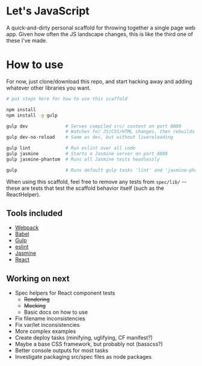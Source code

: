 # Let's JavaScript

A quick-and-dirty personal scaffold for throwing together a single
page web app. Given how often the JS landscape changes, this is
like the third one of these I've made.

# How to use

For now, just clone/download this repo, and start hacking away and
adding whatever other libraries you want. 

```bash
# put steps here for how to use this scaffold

npm install
npm install -g gulp

gulp dev              # Serves compiled src/ content on port 8080
                      # Watches for JS/CSS/HTML changes, then rebuilds and reloads
gulp dev-no-reload    # Same as dev, but without livereloading

gulp lint             # Run eslint over all code
gulp jasmine          # Starts a Jasmine server on port 8888
gulp jasmine-phantom  # Runs all Jasmine tests headlessly

gulp                  # Runs default gulp tasks 'lint' and 'jasmine-phantom'
```

When using this scaffold, feel free to remove any tests from `spec/lib/` -- these are tests
that test the scaffold behavior itself (such as the ReactHelper).

## Tools included

* [Webpack](https://github.com/webpack/webpack)
* [Babel](http://babeljs.io/)
* [Gulp](http://gulpjs.com)
* [eslint](http://eslint.org/)
* [Jasmine](http://jasmine.github.io/)
* [React](https://facebook.github.io/react/)

## Working on next

* Spec helpers for React component tests
    * ~~Rendering~~
    * ~~Mocking~~
    * Basic docs on how to use
* Fix filename inconsistencies
* Fix var/let inconsistencies
* More complex examples
* Create deploy tasks (minifying, uglifying, CF manifest?)
* Maybe a base CSS framework, but probably not (basscss?)
* Better console outputs for most tasks
* Investigate packaging src/spec files as node packages
